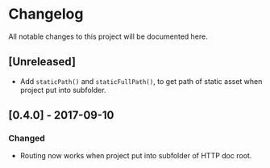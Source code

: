 # Changelog

All notable changes to this project will be documented here.

## [Unreleased]

- Add `staticPath()` and `staticFullPath()`, to get path of static asset when project put into subfolder.

## [0.4.0] - 2017-09-10

### Changed
- Routing now works when project put into subfolder of HTTP doc root.
